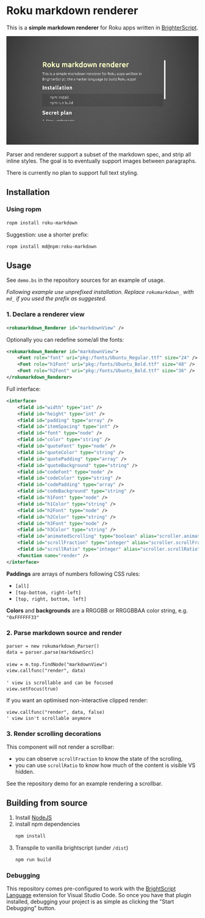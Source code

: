 # Roku markdown renderer

This is a **simple markdown renderer** for Roku apps written in [BrighterScript](https://github.com/rokucommunity/brighterscript).

![Screenshot of the markdown demo app](screenshot.png)

Parser and renderer support a subset of the markdown spec, and strip all inline styles.
The goal is to eventually support images between paragraphs.

There is currently no plan to support full text styling.

## Installation

### Using ropm

```bash
ropm install roku-markdown
```

Suggestion: use a shorter prefix:

```bash
ropm install md@npm:roku-markdown
```

## Usage

See `demo.bs` in the repository sources for an example of usage.

*Following example use unprefixed installation. Replace `rokumarkdown_` with `md_` if you used the prefix as suggested.*

### 1. Declare a renderer view

```xml
<rokumarkdown_Renderer id="markdownView" />
```

Optionally you can redefine some/all the fonts:
```xml
<rokumarkdown_Renderer id="markdownView">
    <Font role="font" uri="pkg:/fonts/Ubuntu_Regular.ttf" size="24" />
    <Font role="h1Font" uri="pkg:/fonts/Ubuntu_Bold.ttf" size="48" />
    <Font role="h2Font" uri="pkg:/fonts/Ubuntu_Bold.ttf" size="36" />
</rokumarkdown_Renderer>
```

Full interface:
```xml
<interface>
    <field id="width" type="int" />
    <field id="height" type="int" />
    <field id="padding" type="array" />
    <field id="itemSpacing" type="int" />
    <field id="font" type="node" />
    <field id="color" type="string" />
    <field id="quoteFont" type="node" />
    <field id="quoteColor" type="string" />
    <field id="quotePadding" type="array" />
    <field id="quoteBackground" type="string" />
    <field id="codeFont" type="node" />
    <field id="codeColor" type="string" />
    <field id="codePadding" type="array" />
    <field id="codeBackground" type="string" />
    <field id="h1Font" type="node" />
    <field id="h1Color" type="string" />
    <field id="h2Font" type="node" />
    <field id="h2Color" type="string" />
    <field id="h3Font" type="node" />
    <field id="h3Color" type="string" />
    <field id="animatedScrolling" type="boolean" alias="scroller.animatedScrolling" />
    <field id="scrollFraction" type="integer" alias="scroller.scrollFraction" />
    <field id="scrollRatio" type="integer" alias="scroller.scrollRatio" />
    <function name="render" />
</interface>
```

**Paddings** are arrays of numbers following CSS rules:

- `[all]`
- `[top-bottom, right-left]`
- `[top, right, bottom, left]`

**Colors** and **backgrounds** are a RRGGBB or RRGGBBAA color string, e.g. `"0xFFFFFF33"`

### 2. Parse markdown source and render

```vbscript
parser = new rokumarkdown_Parser()
data = parser.parse(markdownSrc)

view = m.top.findNode("markdownView")
view.callfunc("render", data)

' view is scrollable and can be focused
view.setFocus(true)
```

If you want an optimised non-interactive clipped render:

```vbscript
view.callfunc("render", data, false)
' view isn't scrollable anymore
```

### 3. Render scrolling decorations

This component will not render a scrollbar:

- you can observe `scrollFraction` to know the state of the scrolling,
- you can use `scrollRatio` to know how much of the content is visible VS hidden.

See the repository demo for an example rendering a scrollbar.

## Building from source

1. Install [NodeJS](https://nodejs.org)
2. install npm dependencies
    ```bash
    npm install
    ```
3. Transpile to vanilla brightscript (under `/dist`)
    ```bash
    npm run build
    ```

### Debugging

This repository comes pre-configured to work with the [BrightScript Language](https://github.com/rokucommunity/vscode-brightscript-language) extension for Visual Studio Code. So once you have that plugin installed, debugging your project is as simple as clicking the "Start Debugging" button.
